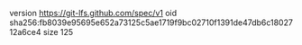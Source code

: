version https://git-lfs.github.com/spec/v1
oid sha256:fb8039e95695e652a73125c5ae1719f9bc02710f1391de47db6c1802712a6ce4
size 125
